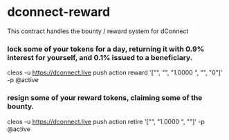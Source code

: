 # dconnect-reward

This contract handles the bounty / reward system for dConnect


### lock some of your tokens for a day, returning it with 0.9% interest for yourself, and 0.1% issued to a beneficiary.


cleos -u https://dconnect.live push action <contract> reward '["<user>", "<beneficiary>", "1.0000 <token>", "<memo>", "0"]' -p <user>@active

### resign some of your reward tokens, claiming some of the bounty.


cleos -u https://dconnect.live push action <contract> retire '["<user>", "1.0000 <token>", "<memo>"]' -p <user>@active
